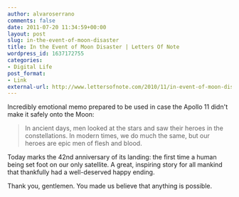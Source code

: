 ```yaml
---
author: alvaroserrano
comments: false
date: 2011-07-20 11:34:59+00:00
layout: post
slug: in-the-event-of-moon-disaster
title: In the Event of Moon Disaster | Letters Of Note
wordpress_id: 1637172755
categories:
- Digital Life
post_format:
- Link
external-url: http://www.lettersofnote.com/2010/11/in-event-of-moon-disaster.html
---
```


Incredibly emotional memo prepared to be used in case the Apollo 11 didn't make it safely onto the Moon:


<blockquote>In ancient days, men looked at the stars and saw their heroes in the constellations. In modern times, we do much the same, but our heroes are epic men of flesh and blood.</blockquote>


Today marks the 42nd anniversary of its landing: the first time a human being set foot on our only satellite. A great, inspiring story for all mankind that thankfully had a well-deserved happy ending.

Thank you, gentlemen. You made us believe that anything is possible.
